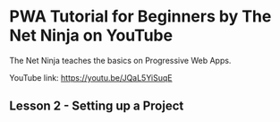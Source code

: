 # PWA Tutorial for Beginners by The Net Ninja on YouTube

The Net Ninja teaches the basics on Progressive Web Apps.

YouTube link: https://youtu.be/JQaL5YiSuqE

## Lesson 2 - Setting up a Project